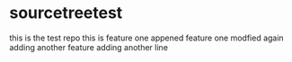 # sourcetreetest
this is the test repo
this is feature one appened
feature one modfied again
adding another feature
adding another line